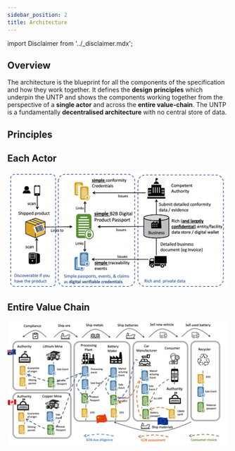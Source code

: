 ```yaml
---
sidebar_position: 2
title: Architecture
---
```


import Disclaimer from '../\_disclaimer.mdx';

<Disclaimer />

## Overview

The architecture is the blueprint for all the components of the specification and how they work together. It defines the **design principles** which underpin the UNTP and shows the components working together from the perspective of a **single actor** and across the **entire value-chain**. The UNTP is a fundamentally **decentralised architecture** with no central store of data.

## Principles


## Each Actor

![Architecture for issuer](Architecture-actor.png)

## Entire Value Chain

![Architecture for verifier](Architecture-chain.png)

